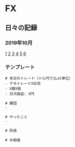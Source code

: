 # FX

## 日々の記録
### 2019年10月
[1](fx1.md)
[2](fx2.md)
[3](fx3.md)
[4](fx4.md)
[5](fx5.md)
[6](fx6.md)


### テンプレート
```
# 本日のトレード（ドル円で1Lot単位）
- デモトレードX日目
- X勝X敗
- 日次損益: X円

# 勝因
- 

# やったこと
- 

# 所感

# お勉強
```
